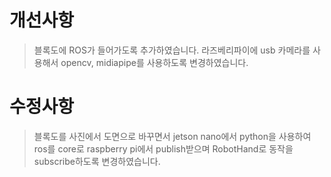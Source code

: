 # 개선사항
> 블록도에 ROS가 들어가도록 추가하였습니다.
> 라즈베리파이에 usb 카메라를 사용해서 opencv, midiapipe를 사용하도록 변경하였습니다.

# 수정사항
> 블록도를 사진에서 도면으로 바꾸면서 jetson nano에서 python을 사용하여 ros를 core로 raspberry pi에서 publish받으며 RobotHand로 동작을 subscribe하도록 변경하였습니다.
